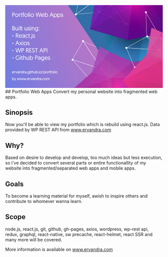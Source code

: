 <img src='./public/images/share.jpg' />
## Portfolio Web Apps
Convert my personal website into fragmented web apps.

## Sinopsis
Now you'll be able to view my portfolio which is rebuild using react.js. Data provided by WP REST API from www.ervandra.com

## Why?
Based on desire to develop and develop, too much ideas but less execution, so i've decided to convert several parts or entire functionallity of my website into fragmented/separated web apps and mobile apps.

## Goals
To become a learning material for myself, awish to inspire others and contribute to whomever wanna learn.

## Scope
node.js, react.js, git, github, gh-pages, axios, wordpress, wp-rest api, redux, graphql, react-native, sw precache, react-helmet, react SSR and many more will be covered.

More information is available on www.ervandra.com
